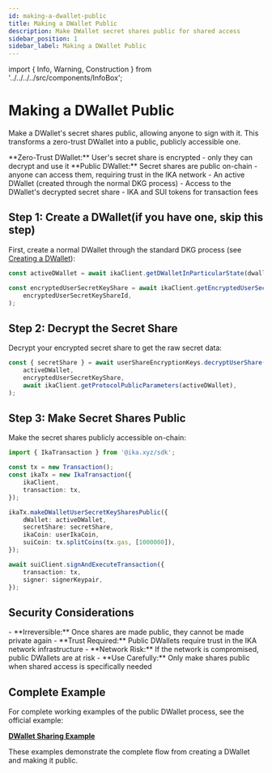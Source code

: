 ```yaml
---
id: making-a-dwallet-public
title: Making a DWallet Public
description: Make DWallet secret shares public for shared access
sidebar_position: 1
sidebar_label: Making a DWallet Public
---
```


import { Info, Warning, Construction } from '../../../../src/components/InfoBox';

# Making a DWallet Public

<Construction />

Make a DWallet's secret shares public, allowing anyone to sign with it. This transforms a zero-trust DWallet into a public, publicly accessible one.

<Warning title="Trust Model Change">
**Zero-Trust DWallet:** User's secret share is encrypted - only they can decrypt and use it
**Public DWallet:** Secret shares are public on-chain - anyone can access them, requiring trust in the IKA network
</Warning>

<Info title="Prerequisites">
- An active DWallet (created through the normal DKG process)
- Access to the DWallet's decrypted secret share
- IKA and SUI tokens for transaction fees
</Info>

## Step 1: Create a DWallet(if you have one, skip this step)

First, create a normal DWallet through the standard DKG process (see [Creating a DWallet](../zero-trust/creating.md)):

```typescript
const activeDWallet = await ikaClient.getDWalletInParticularState(dwalletID, 'Active');

const encryptedUserSecretKeyShare = await ikaClient.getEncryptedUserSecretKeyShare(
	encryptedUserSecretKeyShareId,
);
```

## Step 2: Decrypt the Secret Share

Decrypt your encrypted secret share to get the raw secret data:

```typescript
const { secretShare } = await userShareEncryptionKeys.decryptUserShare(
	activeDWallet,
	encryptedUserSecretKeyShare,
	await ikaClient.getProtocolPublicParameters(activeDWallet),
);
```

## Step 3: Make Secret Shares Public

Make the secret shares publicly accessible on-chain:

```typescript
import { IkaTransaction } from '@ika.xyz/sdk';

const tx = new Transaction();
const ikaTx = new IkaTransaction({
	ikaClient,
	transaction: tx,
});

ikaTx.makeDWalletUserSecretKeySharesPublic({
	dWallet: activeDWallet,
	secretShare: secretShare,
	ikaCoin: userIkaCoin,
	suiCoin: tx.splitCoins(tx.gas, [1000000]),
});

await suiClient.signAndExecuteTransaction({
	transaction: tx,
	signer: signerKeypair,
});
```

## Security Considerations

<Warning title="Important Security Notes">
- **Irreversible:** Once shares are made public, they cannot be made private again
- **Trust Required:** Public DWallets require trust in the IKA network infrastructure
- **Network Risk:** If the network is compromised, public DWallets are at risk
- **Use Carefully:** Only make shares public when shared access is specifically needed
</Warning>

## Complete Example

For complete working examples of the public DWallet process, see the official example:

**[DWallet Sharing Example](https://github.com/dwallet-labs/ika/blob/main/sdk/typescript/examples/shared-dwallet/dwallet-sharing.ts)**

These examples demonstrate the complete flow from creating a DWallet and making it public.
